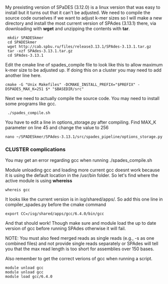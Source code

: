 My prexisting version of SPaDES (3.12.0) is a linux version that was easy to install but it turns out that it can't be adjusted. We need to compile the source code ourselves if we want to adjust k-mer sizes so I will make a new directory and install the most current version of SPAdes (3.13.1) there, via downloading with **wget** and unzipping the contents with **tar**.
 
 
```
 mkdir SPADESkmer
 cd SPADESkmer
 wget http://cab.spbu.ru/files/release3.13.1/SPAdes-3.13.1.tar.gz
 tar -xzf SPAdes-3.13.1.tar.gz
 cd SPAdes-3.13.1
```

Edit the cmake line of spades_compile file to look like this to allow maximum k-mer size to be adjusted up. If doing this on a cluster you may need to add another line here. 
```
cmake -G "Unix Makefiles" -DCMAKE_INSTALL_PREFIX="$PREFIX" -DSPADES_MAX_K=251 $* "$BASEDIR/src"
 ```
Next we need to actually compile the source code. You may need to install some programs like gcc. 
 
```
 ./spades_compile.sh
 ```
  You have to edit a line in options_storage.py after compiling.
  Find MAX_K parameter on line 45 and change the value to 256 
```
nano ~/SPADESkmer/SPAdes-3.13.1/src/spades_pipeline/options_storage.py
```
 
 
 ### CLUSTER complications
 You may get an error regarding gcc when running  ./spades_compile.sh
 
Module unloading gcc and loading more current gcc doesnt work because it is using the default location in the /usr/bin folder. So let's find where the active module is using **whereiss**

 ```
whereis gcc
 ```

It looks like the current version is in isg/shared/apps/. 
So add this one line in compiler_spades.py before the cmake command
 ```
export CC=/isg/shared/apps/gcc/6.4.0/bin/gcc
 ```


And that should work! Though make sure and module load the up to date version of gcc before running SPAdes otherwise it will fail. 




NOTE: You must also feed merged reads as single reads (e.g., -s as one combined files) and not provide single reads separately or SPAdes will tell you that the max read length is too short for assemblies over 150 bases. 

Also remember to get the correct verions of gcc when running a script. 
 ```
module unload gcc 
module unload gcc
module load gcc/6.4.0

 ```


